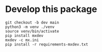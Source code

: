 # Develop this package

```
git checkout -b dev main
python3 -m venv ./venv
source venv/bin/activate
pip install mxdev
mxdev -c mx.ini
pip install -r requirements-mxdev.txt

```